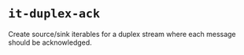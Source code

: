 # `it-duplex-ack`

Create source/sink iterables for a duplex stream where each message should be acknowledged.
